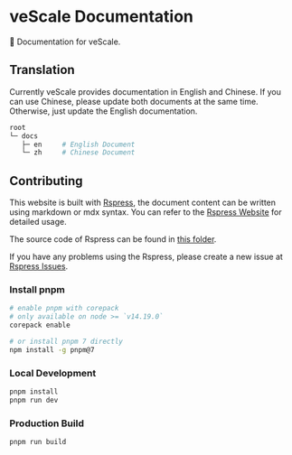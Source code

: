 # veScale Documentation

📄 Documentation for veScale.

## Translation

Currently veScale provides documentation in English and Chinese. If you can use Chinese, please update both documents at the same time. Otherwise, just update the English documentation.

```bash
root
└─ docs
   ├─ en     # English Document
   └─ zh     # Chinese Document
```

## Contributing

This website is built with [Rspress](https://rspress.dev), the document content can be written using markdown or mdx syntax. You can refer to the [Rspress Website](https://rspress.dev) for detailed usage.

The source code of Rspress can be found in [this folder](https://github.com/web-infra-dev/rspress).

If you have any problems using the Rspress, please create a new issue at [Rspress Issues](https://github.com/web-infra-dev/rspress/issues).

### Install pnpm

```bash
# enable pnpm with corepack
# only available on node >= `v14.19.0`
corepack enable

# or install pnpm 7 directly
npm install -g pnpm@7
```

### Local Development

```bash
pnpm install
pnpm run dev
```

### Production Build

```bash
pnpm run build
```
